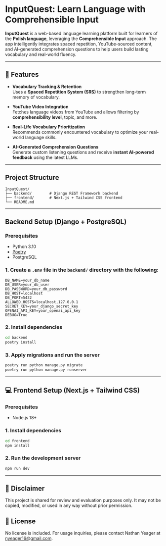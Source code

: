 # InputQuest: Learn Language with Comprehensible Input

**InputQuest** is a web-based language learning platform built for learners of the **Polish language**, leveraging the **Comprehensible Input** approach. The app intelligently integrates spaced repetition, YouTube-sourced content, and AI-generated comprehension questions to help users build lasting vocabulary and real-world fluency.

---

## 🚀 Features

- **Vocabulary Tracking & Retention**  
  Uses a **Spaced Repetition System (SRS)** to strengthen long-term memory of vocabulary.

- **YouTube Video Integration**  
  Fetches language videos from YouTube and allows filtering by **comprehensibility level**, topic, and more.

- **Real-Life Vocabulary Prioritization**  
  Recommends commonly encountered vocabulary to optimize your real-world language skills.

- **AI-Generated Comprehension Questions**  
  Generate custom listening questions and receive **instant AI-powered feedback** using the latest LLMs.

---

## Project Structure

```
InputQuest/
├── backend/        # Django REST Framework backend
├── frontend/       # Next.js + Tailwind CSS frontend
└── README.md
```

---

## Backend Setup (Django + PostgreSQL)

### Prerequisites
- Python 3.10
- [Poetry](https://python-poetry.org/)
- PostgreSQL

### 1. Create a `.env` file in the `backend/` directory with the following:

```env
DB_NAME=your_db_name
DB_USER=your_db_user
DB_PASSWORD=your_db_password
DB_HOST=localhost
DB_PORT=5432
ALLOWED_HOSTS=localhost,127.0.0.1
SECRET_KEY=your_django_secret_key
OPENAI_API_KEY=your_openai_api_key
DEBUG=True
```

### 2. Install dependencies

```bash
cd backend
poetry install
```

### 3. Apply migrations and run the server

```bash
poetry run python manage.py migrate
poetry run python manage.py runserver
```

---

## 💻 Frontend Setup (Next.js + Tailwind CSS)

### Prerequisites
- Node.js 18+

### 1. Install dependencies

```bash
cd frontend
npm install
```

### 2. Run the development server

```bash
npm run dev
```

---

## 📜 Disclaimer

This project is shared for review and evaluation purposes only. It may not be copied, modified, or used in any way without prior permission.

## 📜 License

No license is included. For usage inquiries, please contact Nathan Yeager at nyeager16@gmail.com.
